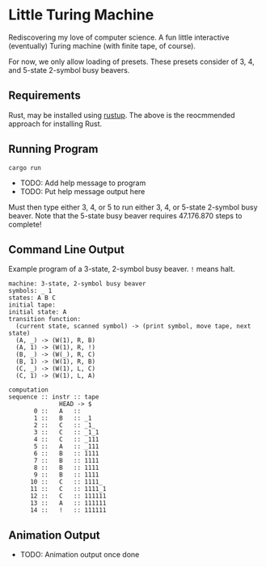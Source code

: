 # Little Turing Machine

Rediscovering my love of computer science.
A fun little interactive (eventually) Turing machine (with finite tape, of course).

For now, we only allow loading of presets.
These presets consider of 3, 4, and 5-state 2-symbol busy beavers.

## Requirements

Rust, may be installed using [rustup](https://www.rust-lang.org/tools/install).
The above is the reocmmended approach for installing Rust.

## Running Program

`cargo run`

- TODO: Add help message to program
- TODO: Put help message output here

Must then type either 3, 4, or 5 to run either 3, 4, or 5-state 2-symbol busy beaver.
Note that the 5-state busy beaver requires 47.176.870 steps to complete!

## Command Line Output

Example program of a 3-state, 2-symbol busy beaver.
`!` means halt.

```
machine: 3-state, 2-symbol busy beaver
symbols: _ 1
states: A B C
initial tape:
initial state: A
transition function:
  (current state, scanned symbol) -> (print symbol, move tape, next state)
  (A, _) -> (W(1), R, B)
  (A, 1) -> (W(1), R, !)
  (B, _) -> (W(_), R, C)
  (B, 1) -> (W(1), R, B)
  (C, _) -> (W(1), L, C)
  (C, 1) -> (W(1), L, A)

computation
sequence :: instr :: tape
              HEAD -> $
       0 ::   A   ::
       1 ::   B   :: _1
       2 ::   C   :: _1_
       3 ::   C   :: _1_1
       4 ::   C   :: _111
       5 ::   A   :: _111
       6 ::   B   :: 1111
       7 ::   B   :: 1111
       8 ::   B   :: 1111
       9 ::   B   :: 1111
      10 ::   C   :: 1111_
      11 ::   C   :: 1111_1
      12 ::   C   :: 111111
      13 ::   A   :: 111111
      14 ::   !   :: 111111
```

## Animation Output

- TODO: Animation output once done
